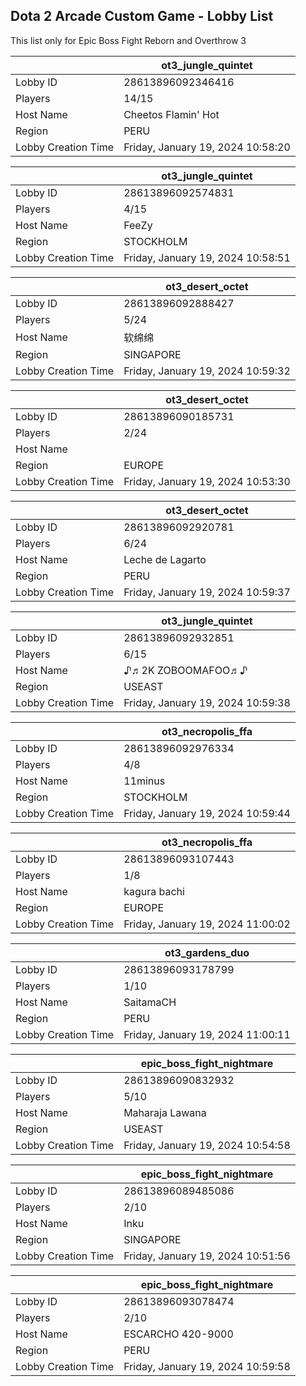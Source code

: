 ## Dota 2 Arcade Custom Game - Lobby List

This list only for Epic Boss Fight Reborn and Overthrow 3

|  | ot3_jungle_quintet |
| ------ | ------ |
| Lobby ID | 28613896092346416 |
| Players | 14/15 |
| Host Name | Cheetos Flamin' Hot |
| Region | PERU |
| Lobby Creation Time | Friday, January 19, 2024 10:58:20 |


|  | ot3_jungle_quintet |
| ------ | ------ |
| Lobby ID | 28613896092574831 |
| Players | 4/15 |
| Host Name | FeeZy |
| Region | STOCKHOLM |
| Lobby Creation Time | Friday, January 19, 2024 10:58:51 |


|  | ot3_desert_octet |
| ------ | ------ |
| Lobby ID | 28613896092888427 |
| Players | 5/24 |
| Host Name | 软绵绵 |
| Region | SINGAPORE |
| Lobby Creation Time | Friday, January 19, 2024 10:59:32 |


|  | ot3_desert_octet |
| ------ | ------ |
| Lobby ID | 28613896090185731 |
| Players | 2/24 |
| Host Name | <Cyborgix> |
| Region | EUROPE |
| Lobby Creation Time | Friday, January 19, 2024 10:53:30 |


|  | ot3_desert_octet |
| ------ | ------ |
| Lobby ID | 28613896092920781 |
| Players | 6/24 |
| Host Name | Leche de Lagarto |
| Region | PERU |
| Lobby Creation Time | Friday, January 19, 2024 10:59:37 |


|  | ot3_jungle_quintet |
| ------ | ------ |
| Lobby ID | 28613896092932851 |
| Players | 6/15 |
| Host Name | ♪♬2K ZOBOOMAFOO♬♪ |
| Region | USEAST |
| Lobby Creation Time | Friday, January 19, 2024 10:59:38 |


|  | ot3_necropolis_ffa |
| ------ | ------ |
| Lobby ID | 28613896092976334 |
| Players | 4/8 |
| Host Name | 11minus |
| Region | STOCKHOLM |
| Lobby Creation Time | Friday, January 19, 2024 10:59:44 |


|  | ot3_necropolis_ffa |
| ------ | ------ |
| Lobby ID | 28613896093107443 |
| Players | 1/8 |
| Host Name | kagura bachi |
| Region | EUROPE |
| Lobby Creation Time | Friday, January 19, 2024 11:00:02 |


|  | ot3_gardens_duo |
| ------ | ------ |
| Lobby ID | 28613896093178799 |
| Players | 1/10 |
| Host Name | SaitamaCH |
| Region | PERU |
| Lobby Creation Time | Friday, January 19, 2024 11:00:11 |


|  | epic_boss_fight_nightmare |
| ------ | ------ |
| Lobby ID | 28613896090832932 |
| Players | 5/10 |
| Host Name | Maharaja Lawana |
| Region | USEAST |
| Lobby Creation Time | Friday, January 19, 2024 10:54:58 |


|  | epic_boss_fight_nightmare |
| ------ | ------ |
| Lobby ID | 28613896089485086 |
| Players | 2/10 |
| Host Name | Inku |
| Region | SINGAPORE |
| Lobby Creation Time | Friday, January 19, 2024 10:51:56 |


|  | epic_boss_fight_nightmare |
| ------ | ------ |
| Lobby ID | 28613896093078474 |
| Players | 2/10 |
| Host Name | ESCARCHO 420-9000 |
| Region | PERU |
| Lobby Creation Time | Friday, January 19, 2024 10:59:58 |


